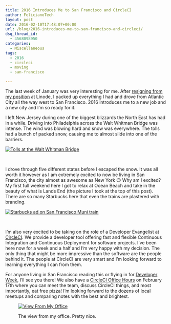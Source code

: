```yaml
---
title: 2016 Introduces Me to San Francisco and CircleCI
author: FelicianoTech
layout: post
date: 2016-02-10T17:48:07+00:00
url: /blog/2016-introduces-me-to-san-francisco-and-circleci/
dsq_thread_id:
  - 4568098950
categories:
  - Miscellaneous
tags:
  - 2016
  - circleci
  - moving
  - san-francisco

---
```

The last week of January was very interesting for me. After <a href="https://feliciano.tech/blog/leaving-linode-best-job-ive-yet/" target="_blank">resigning from my position</a> at Linode, I packed up everything I had and drove from Atlantic City all the way west to San Francisco. 2016 introduces me to a new job and a new city and I&#8217;m so ready for it.<!--more-->

I left New Jersey during one of the biggest blizzards the North East has had in a while. Driving into Philadelphia across the Walt Whitman Bridge was intense. The wind was blowing hard and snow was everywhere. The tolls had a bunch of packed snow, causing me to almost slide into one of the barriers.

<a href="https://i1.wp.com/feliciano.tech/wp-content/uploads/2016/02/IMG_20160123_161931.jpg?ssl=1" rel="attachment wp-att-1248"><img class="aligncenter size-medium wp-image-1248" src="https://i1.wp.com/feliciano.tech/wp-content/uploads/2016/02/IMG_20160123_161931.jpg?resize=600%2C450&#038;ssl=1" alt="Tolls at the Walt Whitman Bridge" srcset="https://i1.wp.com/feliciano.tech/wp-content/uploads/2016/02/IMG_20160123_161931.jpg?resize=600%2C450&ssl=1 600w, https://i1.wp.com/feliciano.tech/wp-content/uploads/2016/02/IMG_20160123_161931.jpg?resize=768%2C576&ssl=1 768w, https://i1.wp.com/feliciano.tech/wp-content/uploads/2016/02/IMG_20160123_161931.jpg?w=1280&ssl=1 1280w, https://i1.wp.com/feliciano.tech/wp-content/uploads/2016/02/IMG_20160123_161931.jpg?w=1920&ssl=1 1920w" sizes="(max-width: 600px) 100vw, 600px" data-recalc-dims="1" /></a>

&nbsp;

I drove through five different states before I escaped the snow. It was all worth it however as I am extremely excited to now be living in San Francisco, the city almost as awesome as New York 😉 Why am I excited? My first full weekend here I got to relax at Ocean Beach and take in the beauty of what is Lands End (the picture I took at the top of this post). There are so many Starbucks here that even the trains are plastered with branding.

<a href="https://i0.wp.com/feliciano.tech/wp-content/uploads/2016/02/IMG_20160204_222732.jpg?ssl=1" rel="attachment wp-att-1256"><img class="aligncenter size-medium wp-image-1256" src="https://i0.wp.com/feliciano.tech/wp-content/uploads/2016/02/IMG_20160204_222732.jpg?resize=600%2C450&#038;ssl=1" alt="Starbucks ad on San Francisco Muni train" srcset="https://i0.wp.com/feliciano.tech/wp-content/uploads/2016/02/IMG_20160204_222732.jpg?resize=600%2C450&ssl=1 600w, https://i0.wp.com/feliciano.tech/wp-content/uploads/2016/02/IMG_20160204_222732.jpg?resize=768%2C576&ssl=1 768w, https://i0.wp.com/feliciano.tech/wp-content/uploads/2016/02/IMG_20160204_222732.jpg?w=1280&ssl=1 1280w, https://i0.wp.com/feliciano.tech/wp-content/uploads/2016/02/IMG_20160204_222732.jpg?w=1920&ssl=1 1920w" sizes="(max-width: 600px) 100vw, 600px" data-recalc-dims="1" /></a>

&nbsp;

I&#8217;m also very excited to be taking on the role of a Developer Evangelist at <a href="https://circleci.com" target="_blank">CircleCI</a>. We provide a developer tool offering fast and flexible Continuous Integration and Continuous Deployment for software projects. I&#8217;ve been here now for a week and a half and I&#8217;m very happy with my decision. The only thing that might be more impressive than the software are the people behind it. The people at CircleCI are very smart and I&#8217;m looking forward to learning everything I can from them.

For anyone living in San Francisco reading this or flying in for <a href="http://www.developerweek.com/" target="_blank">Developer Week</a>, I&#8217;ll see you there! We also have a <a href="http://www.meetup.com/CircleCI-Office-Hours/events/228090957/" target="_blank">CircleCI Office Hours</a> on February 17th where you can meet the team, discuss CircleCI things, and most importantly, eat free pizza! I&#8217;m looking forward to the dozens of local meetups and comparing notes with the best and brightest.<figure id="attachment_1264" style="width: 600px" class="wp-caption aligncenter">

<a href="https://i1.wp.com/feliciano.tech/wp-content/uploads/2016/02/IMG_20160201_130505.jpg?ssl=1" rel="attachment wp-att-1264"><img class="wp-image-1264 size-medium" src="https://i1.wp.com/feliciano.tech/wp-content/uploads/2016/02/IMG_20160201_130505.jpg?resize=600%2C450&#038;ssl=1" alt="View From My Office" srcset="https://i1.wp.com/feliciano.tech/wp-content/uploads/2016/02/IMG_20160201_130505.jpg?resize=600%2C450&ssl=1 600w, https://i1.wp.com/feliciano.tech/wp-content/uploads/2016/02/IMG_20160201_130505.jpg?resize=768%2C576&ssl=1 768w, https://i1.wp.com/feliciano.tech/wp-content/uploads/2016/02/IMG_20160201_130505.jpg?w=1280&ssl=1 1280w, https://i1.wp.com/feliciano.tech/wp-content/uploads/2016/02/IMG_20160201_130505.jpg?w=1920&ssl=1 1920w" sizes="(max-width: 600px) 100vw, 600px" data-recalc-dims="1" /></a><figcaption class="wp-caption-text">The view from my office. Pretty nice.</figcaption></figure>